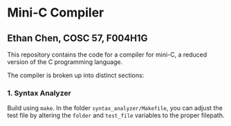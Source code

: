# Mini-C Compiler
## Ethan Chen, COSC 57, F004H1G

This repository contains the code for a compiler for mini-C, a reduced version of the C programming language.

The compiler is broken up into distinct sections: 

### 1. Syntax Analyzer

Build using `make`. In the folder `syntax_analyzer/Makefile`, you can adjust the test file by altering the `folder` and `test_file` variables to the proper filepath.